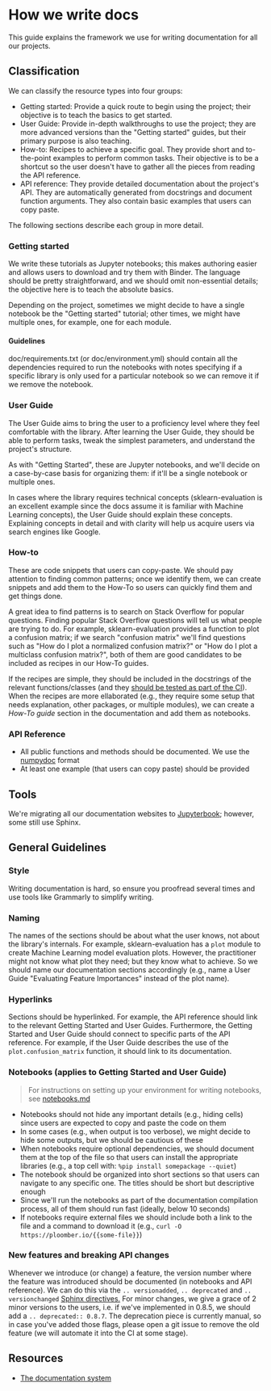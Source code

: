 # How we write docs

This guide explains the framework we use for writing documentation for all our projects.

## Classification

We can classify the resource types into four groups:

- Getting started: Provide a quick route to begin using the project; their objective is to teach the basics to get started.
- User Guide: Provide in-depth walkthroughs to use the project; they are more advanced versions than the "Getting started" guides, but their primary purpose is also teaching.
- How-to: Recipes to achieve a specific goal. They provide short and to-the-point examples to perform common tasks. Their objective is to be a shortcut so the user doesn't have to gather all the pieces from reading the API reference.
- API reference: They provide detailed documentation about the project's API. They are automatically generated from docstrings and document function arguments. They also contain basic examples that users can copy paste.

The following sections describe each group in more detail.

### Getting started

We write these tutorials as Jupyter notebooks; this makes authoring easier and allows users to download and try them with Binder. The language should be pretty straightforward, and we should omit non-essential details; the objective here is to teach the absolute basics.

Depending on the project, sometimes we might decide to have a single notebook be the "Getting started" tutorial; other times, we might have multiple ones, for example, one for each module.

#### Guidelines

doc/requirements.txt (or doc/environment.yml) should contain all the dependencies required to run the notebooks with notes specifying if a specific library is only used for a particular notebook so we can remove it if we remove the notebook.

### User Guide

The User Guide aims to bring the user to a proficiency level where they feel comfortable with the library. After learning the User Guide, they should be able to perform tasks, tweak the simplest parameters, and understand the project's structure.

As with "Getting Started", these are Jupyter notebooks, and we'll decide on a case-by-case basis for organizing them: if it'll be a single notebook or multiple ones.

In cases where the library requires technical concepts (sklearn-evaluation is an excellent example since the docs assume it is familiar with Machine Learning concepts), the User Guide should explain these concepts. Explaining concepts in detail and with clarity will help us acquire users via search engines like Google.

### How-to

These are code snippets that users can copy-paste. We should pay attention to finding common patterns; once we identify them, we can create snippets and add them to the How-To so users can quickly find them and get things done.

A great idea to find patterns is to search on Stack Overflow for popular questions. Finding popular Stack Overflow questions will tell us what people are trying to do. For example, sklearn-evaluation provides a function to plot a confusion matrix; if we search "confusion matrix" we'll find questions such as "How do I plot a normalized confusion matrix?" or "How do I plot a multiclass confusion matrix?", both of them are good candidates to be included as recipes in our How-To guides.

If the recipes are simple, they should be included in the docstrings of the relevant functions/classes (and they [should be tested as part of the CI](https://docs.pytest.org/en/7.1.x/how-to/doctest.html)). When the recipes are more ellaborated (e.g., they require some setup that needs explanation, other packages, or multiple modules), we can create a *How-To guide* section in the documentation and add them as notebooks.

### API Reference

- All public functions and methods should be documented. We use the [numpydoc](https://numpydoc.readthedocs.io/en/latest/format.html) format
- At least one example (that users can copy paste) should be provided

## Tools

We're migrating all our documentation websites to [Jupyterbook](https://jupyterbook.org/en/stable/intro.html); however, some still use Sphinx.

## General Guidelines

### Style

Writing documentation is hard, so ensure you proofread several times and use tools like Grammarly to simplify writing.

### Naming

The names of the sections should be about what the user knows, not about the library's internals. For example, sklearn-evaluation has a `plot` module to create Machine Learning model evaluation plots. However, the practitioner might not know what plot they need; but they know what to achieve. So we should name our documentation sections accordingly (e.g., name a User Guide "Evaluating Feature Importances" instead of the plot name).

### Hyperlinks

Sections should be hyperlinked. For example, the API reference should link to the relevant Getting Started and User Guides. Furthermore, the Getting Started and User Guide should connect to specific parts of the API reference. For example, if the User Guide describes the use of the `plot.confusion_matrix` function, it should link to its documentation.

### Notebooks (applies to Getting Started and User Guide)

> For instructions on setting up your environment for writing notebooks, see [notebooks.md](notebooks.md)

- Notebooks should not hide any important details (e.g., hiding cells) since users are expected to copy and paste the code on them
- In some cases (e.g., when output is too verbose), we might decide to hide some outputs, but we should be cautious of these
- When notebooks require optional dependencies, we should document them at the top of the file so that users can install the appropriate libraries (e.g., a top cell with: `%pip install somepackage --quiet`)
- The notebook should be organized into short sections so that users can navigate to any specific one. The titles should be short but descriptive enough
- Since we'll run the notebooks as part of the documentation compilation process, all of them should run fast (ideally, below 10 seconds)
- If notebooks require external files we should include both a link to the file and a command to download it (e.g., `curl -O https://ploomber.io/{{some-file}}`)

### New features and breaking API changes

Whenever we introduce (or change) a feature, the version number where the feature was introduced should be documented (in notebooks and API reference). We can do this via the `.. versionadded`, `.. deprecated` and `.. versionchanged` [Sphinx directives.](https://www.sphinx-doc.org/en/master/usage/restructuredtext/directives.html#directive-versionadded)
For minor changes, we give a grace of 2 minor versions to the users, i.e. if we've implemented in 0.8.5, we should add a `.. deprecated:: 0.8.7`.
The deprecation piece is currently manual, so in case you've added those flags, please open a git issue to remove the old feature (we will automate it into the CI at some stage).

## Resources

- [The documentation system](https://documentation.divio.com/)
